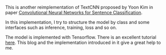 This is another reimplementation of TextCNN proposed by Yoon Kim in paper [Convolutional Neural Networks for Sentence Classification](http://arxiv.org/abs/1408.5882).

In this implementation, I try to structure the model by class and some interfaces such as inference, training, loss and so on.

The model is implemented with Tensorflow. There is an excellent tutorial [here](http://www.wildml.com/2015/12/implementing-a-cnn-for-text-classification-in-tensorflow/). This blog and the implementation introduced in it give a great help to me.
